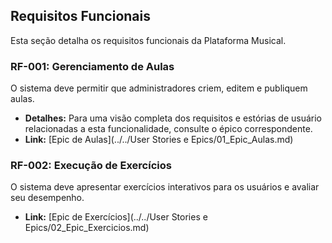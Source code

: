 ## Requisitos Funcionais

Esta seção detalha os requisitos funcionais da Plataforma Musical.

### RF-001: Gerenciamento de Aulas

O sistema deve permitir que administradores criem, editem e publiquem aulas.

- **Detalhes:** Para uma visão completa dos requisitos e estórias de usuário relacionadas a esta funcionalidade, consulte o épico correspondente.
- **Link:** [Epic de Aulas](../../User Stories e Epics/01_Epic_Aulas.md)

### RF-002: Execução de Exercícios

O sistema deve apresentar exercícios interativos para os usuários e avaliar seu desempenho.

- **Link:** [Epic de Exercícios](../../User Stories e Epics/02_Epic_Exercicios.md)
